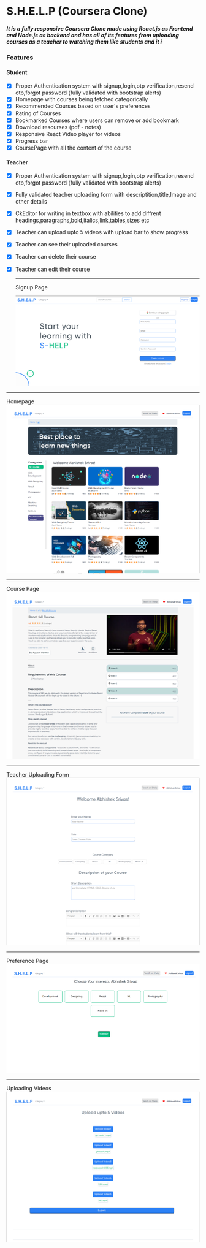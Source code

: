 # S.H.E.L.P (Coursera Clone)
##### It is a fully responsive Coursera Clone made using React.js as Frontend and Node.js as backend and has all of its features from uploading courses as a teacher to watching them like students and it i

### Features

#### Student
- [x] Proper Authentication system with signup,login,otp verification,resend otp,forgot password (fully validated with bootstrap alerts)
- [x] Homepage with courses being fetched categorically
- [x] Recommended Courses based on user's preferences
- [x] Rating of Courses
- [x] Bookmarked Courses where users can remove or add bookmark
- [x] Download resourses (pdf - notes)
- [x] Responsive React Video player for videos
- [x] Progress bar 
- [x] CoursePage with all the content of the course

#### Teacher
- [x] Proper Authentication system with signup,login,otp verification,resend otp,forgot password (fully validated with bootstrap alerts)
- [x] Fully validated teacher uploading form with descriptition,title,Image and other details
- [x] CkEditor for writing in textbox with abilities to add diffrent headings,paragraphs,bold,italics,link,tables,sizes etc
- [x] Teacher can upload upto 5 videos with upload bar to show progress
- [x] Teacher can see their uploaded courses
- [x] Teacher can delete their course
- [x] Teacher can edit their course

   ---
   Signup Page

  <img src="pics/signup.png" >


 ---
  Homepage
 <img src="pics/home.png" >

 ---
Course Page
 <img src="pics/course.png" >

 ---
 Teacher Uploading Form
 <img src="pics/uploaddescription.png" >


 ---
 Preference Page
 <img src="pics/chooseinterest.png" >


 ---
Uploading Videos
<img src="pics/upload.png" >
